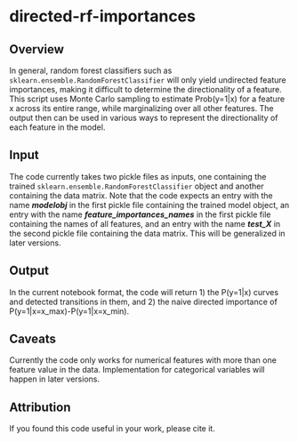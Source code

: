 # directed-rf-importances

## Overview
In general, random forest classifiers such as `sklearn.ensemble.RandomForestClassifier` will only yield undirected feature importances, making it difficult to determine the directionality of a feature. This script uses Monte Carlo sampling to estimate Prob(y=1|x) for a feature x across its entire range, while marginalizing over all other features. The output then can be used in various ways to represent the directionality of each feature in the model.

## Input
The code currently takes two pickle files as inputs, one containing the trained `sklearn.ensemble.RandomForestClassifier` object and another containing the data matrix. Note that the code expects an entry with the name ***modelobj*** in the first pickle file containing the trained model object, an entry with the name ***feature_importances_names*** in the first pickle file containing the names of all features, and an entry with the name ***test_X*** in the second pickle file containing the data matrix. This will be generalized in later versions.

## Output
In the current notebook format, the code will return 1) the P(y=1|x) curves and detected transitions in them, and 2) the naive directed importance of P(y=1|x=x_max)-P(y=1|x=x_min).

## Caveats
Currently the code only works for numerical features with more than one feature value in the data. Implementation for categorical variables will happen in later versions.


## Attribution
If you found this code useful in your work, please cite it.